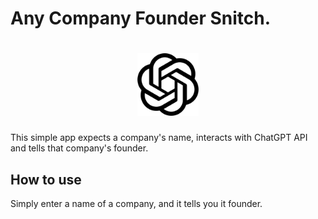 # Any Company Founder Snitch.

<h1 align="center"><img src="./assets/images/openai.svg" height=100 alt="Chat GPT"/></h1>

This simple app expects a company's name, interacts with ChatGPT API and tells that company's founder.

## How to use

Simply enter a name of a company, and it tells you it founder.
